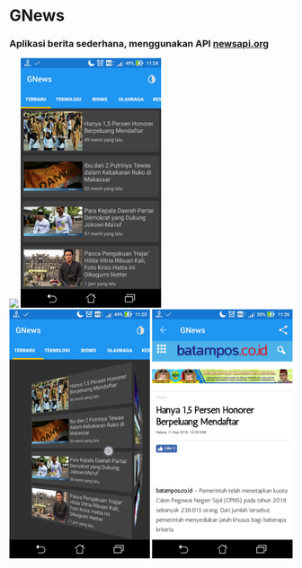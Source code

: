 # GNews
### Aplikasi berita sederhana, menggunakan API [newsapi.org](https://newsapi.org)

<img src="https://raw.githubusercongent.com/Hendriyawan/GNews/master/ss1.jpg" width="250">
<img src="https://raw.githubusercontent.com/Hendriyawan/GNews/master/ss2.jpg" width="250">
<img src="https://raw.githubusercontent.com/Hendriyawan/GNews/master/ss3.jpg" width="250">
<img src="https://raw.githubusercontent.com/Hendriyawan/GNews/master/ss4.jpg" width="250">
